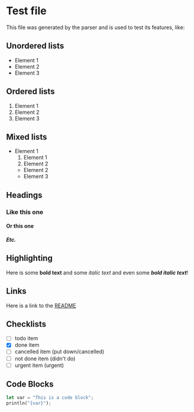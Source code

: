 # Test file

This file was generated by the parser and is used to test its features, like:

## Unordered lists

- Element 1 
- Element 2
- Element 3

## Ordered lists

1. Element 1 
2. Element 2
3. Element 3

## Mixed lists

- Element 1 
    1. Element 1 
    2. Element 2
    - Element 2
    - Element 3

## Headings

### Like this one

#### Or this one

##### Etc.

## Highlighting 

Here is some **bold text** and some *italic text* 
and even some ***bold italic text***!

## Links

Here is a link to the [README](README.md)

## Checklists

- [ ] todo item
- [x] done item
- [ ] cancelled item (put down/cancelled)
- [ ] not done item (didn't do)
- [ ] urgent item (urgent)

## Code Blocks

``` rust
let var = "This is a code block";
println("{var}");
``` 